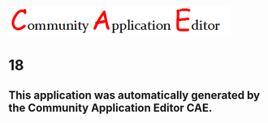 ![CAE](https://github.com/CAETESTRWTH/CAE-Deployment-Temp/blob/master/img/logo.png)  

18
===================


This application was automatically generated by the Community Application Editor CAE.  
---------------
